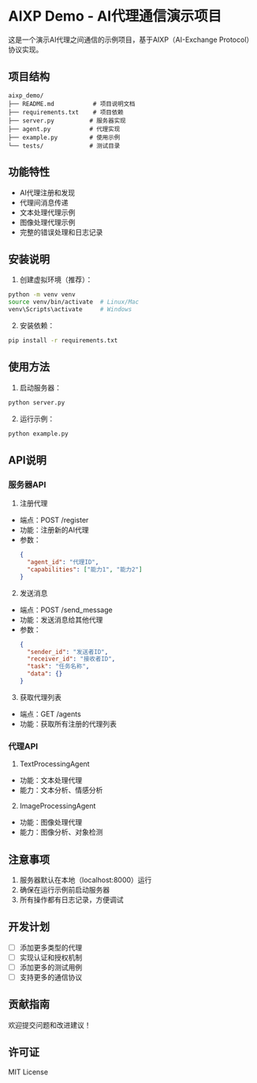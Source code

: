 # AIXP Demo - AI代理通信演示项目

这是一个演示AI代理之间通信的示例项目，基于AIXP（AI-Exchange Protocol）协议实现。

## 项目结构

```
aixp_demo/
├── README.md           # 项目说明文档
├── requirements.txt    # 项目依赖
├── server.py          # 服务器实现
├── agent.py           # 代理实现
├── example.py         # 使用示例
└── tests/             # 测试目录
```

## 功能特性

- AI代理注册和发现
- 代理间消息传递
- 文本处理代理示例
- 图像处理代理示例
- 完整的错误处理和日志记录

## 安装说明

1. 创建虚拟环境（推荐）：
```bash
python -m venv venv
source venv/bin/activate  # Linux/Mac
venv\Scripts\activate     # Windows
```

2. 安装依赖：
```bash
pip install -r requirements.txt
```

## 使用方法

1. 启动服务器：
```bash
python server.py
```

2. 运行示例：
```bash
python example.py
```

## API说明

### 服务器API

1. 注册代理
- 端点：POST /register
- 功能：注册新的AI代理
- 参数：
  ```json
  {
    "agent_id": "代理ID",
    "capabilities": ["能力1", "能力2"]
  }
  ```

2. 发送消息
- 端点：POST /send_message
- 功能：发送消息给其他代理
- 参数：
  ```json
  {
    "sender_id": "发送者ID",
    "receiver_id": "接收者ID",
    "task": "任务名称",
    "data": {}
  }
  ```

3. 获取代理列表
- 端点：GET /agents
- 功能：获取所有注册的代理列表

### 代理API

1. TextProcessingAgent
- 功能：文本处理代理
- 能力：文本分析、情感分析

2. ImageProcessingAgent
- 功能：图像处理代理
- 能力：图像分析、对象检测

## 注意事项

1. 服务器默认在本地（localhost:8000）运行
2. 确保在运行示例前启动服务器
3. 所有操作都有日志记录，方便调试

## 开发计划

- [ ] 添加更多类型的代理
- [ ] 实现认证和授权机制
- [ ] 添加更多的测试用例
- [ ] 支持更多的通信协议

## 贡献指南

欢迎提交问题和改进建议！

## 许可证

MIT License 